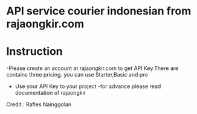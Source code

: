 # API service courier indonesian from rajaongkir.com


# Instruction
-Please create an account at rajaongkir.com to get API Key.There are contains three pricing.
 you can use Starter,Basic and pro
- Use your API Key to your project
-for advance please read documentation of rajaongkir


Credit : Rafles Nainggolan
